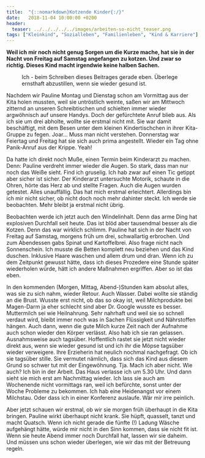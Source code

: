 ```yaml
---
title:  "{::nomarkdown}Kotzende Kinder{:/}"
date:   2018-11-04 10:00:00 +0200
header:
  teaser: ../../../../../images/arbeiten-so-nicht_teaser.png
tags: ["Kleinkind", "Sozialleben", "Familienleben", "Kind & Karriere"]
---
```


**Weil ich mir noch nicht genug Sorgen um die Kurze mache, hat sie in der Nacht von Freitag auf Samstag angefangen zu kotzen. Und zwar so richtig. Dieses Kind macht irgendwie keine halben Sachen.**

<figure>
  <img src="../../../../../images/arbeiten-so-nicht.png" alt="">
  <figcaption>Ich - beim Schreiben dieses Beitrages gerade eben. Überlege ernsthaft abzustillen, wenn sie wieder gesund ist.</figcaption>
</figure>

Nachdem wir Pauline Montag und Dienstag schon am Vormittag aus der Kita holen mussten, weil sie untröstlich weinte, saßen wir am Mittwoch zitternd an unseren Schreibtischen und schielten immer wieder argwöhnisch auf unsere Handys. Doch der gefürchtete Anruf blieb aus. Als ich sie um drei abholte, wollte sie erstmal nicht mit. Sie war damit beschäftigt, mit dem Besen unter dem kleinen Kindertischchen in ihrer Kita-Gruppe zu fegen. Joar… Muss man nicht verstehen. Donnerstag war Feiertag und Freitag hat sie sich auch prima angestellt. Wieder ein Tag ohne Panik-Anruf aus der Krippe. Yeah!

Da hatte ich direkt noch Muße, einen Termin beim Kinderarzt zu machen. Denn: Pauline verdreht immer wieder die Augen. So stark, dass man nur noch das Weiße sieht. Find ich gruselig. Ich hab zwar auf einen Tic getippt aber sicher ist sicher. Der Kinderarzt untersuchte Motorik, schaute in die Ohren, hörte das Herz ab und stellte Fragen. Auch die Augen wurden getestet. Alles unauffällig. Das hat mich erstmal erleichtert. Allerdings bin ich mir nicht sicher, ob nicht doch noch mehr dahinter steckt. Ich werde sie beobachten. Mehr bleibt ja erstmal nicht übrig. 

Beobachten werde ich jetzt auch den Windelinhalt. Denn das arme Ding hat explosiven Durchfall seit heute. Das ist blöd aber tausendmal besser als die Kotzen. Denn das war wirklich schlimm. Pauline hat sich in der Nacht von Freitag auf Samstag, morgens früh um drei, schwallartig erbrochen. Und zum Abendessen gabs Spinat und Kartoffelbrei. Also frage nicht nach Sonnenschein. Ich musste die Betten komplett neu beziehen und das Kind duschen. Inklusive Haare waschen und allem drum und dran. Wenn ich zu dem Zeitpunkt gewusst hätte, dass ich dieses Prozedere eine Stunde später wiederholen würde, hätt ich andere Maßnahmen ergriffen. Aber so ist das eben.

In den kommenden (Morgen, Mittag, Abend-)Stunden kam absolut alles, was sie zu sich nahm, wieder Retour. Auch Wasser. Dabei wollte sie ständig an die Brust. Wusste erst nicht, ob das so okay ist, weil Milchprodukte bei Magen-Darm ja eher schlecht sind aber Dr. Google wusste es besser. Muttermilch sei wie Heilnahrung. Sehr nahrhaft und weil sie so schnell verdaut wird, bleibt immer noch was in Sachen Flüssigkeit und Nährstoffen hängen. Auch dann, wenn die gute Milch kurze Zeit nach der Aufnahme auch schon wieder den Körper verlässt. Also hab ich sie ran gelassen. Ausnahmsweise auch tagsüber. Hoffentlich rastet sie jetzt nicht wieder direkt aus, wenn sie wieder gesund ist und ich ihr die Möpse tagsüber wieder verweigere. Ihre Erzieherin hat neulich nochmal nachgefragt. Ob ich sie tagsüber stille. Sie vermutet nämlich, dass sich das Kind aus diesem Grund so schwer tut mit der Eingewöhnung. Tja. Mach ich aber nicht. Wie auch? Ich bin in der Arbeit. Das Haus verlasse ich um 5.30 Uhr. Und dann sieht sie mich erst am Nachmittag wieder. Ich lass sie auch am Wochenende nicht vormittags ran, weil ich befürchte, sonst unter der Woche Probleme zu bekommen. Ich hab eine Heidenangst vor einem Milchstau. Oder dass ich in einer Konferenz auslaufe. Wär mir irre peinlich. 

Aber jetzt schauen wir erstmal, ob wir sie morgen früh überhaupt in die Kita bringen. Pauline wirkt überhaupt nicht krank. Sie hüpft, quasselt, tanzt und macht Quatsch. Wenn ich nicht gerade die fünfte (!) Ladung Wäsche aufgehängt hätte, würde mir nicht in den Sinn kommen, dass sie nicht fit ist. Wenn sie heute Abend immer noch Durchfall hat, lassen wir sie daheim. Und müssen uns schon wieder überlegen, wie wir das mit der Betreuung regeln.
 












   






































